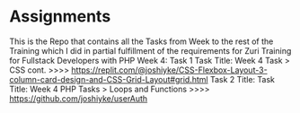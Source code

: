 # Assignments
 This is the Repo that contains all the Tasks from Week to the rest of the Training which I did in partial fulfillment of the requirements for Zuri Training for Fullstack Developers with PHP
 Week 4: Task 1 Task Title: Week 4 Task > CSS cont.  >>>> https://replit.com/@joshiyke/CSS-Flexbox-Layout-3-column-card-design-and-CSS-Grid-Layout#grid.html 
         Task 2 Title: Task Title: Week 4 PHP Tasks > Loops and Functions >>>> https://github.com/joshiyke/userAuth 
   
